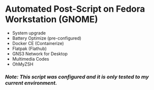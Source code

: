 # Automated Post-Script on Fedora Workstation (GNOME)

- System upgrade
- Battery Optimize (pre-configured)
- Docker CE (Containerize)
- Flatpak (Flathub)
- GNS3 Network for Desktop
- Multimedia Codes
- OhMyZSH

### _Note: This script was configured and it is only tested to my current environment._
